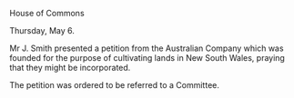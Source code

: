   House of Commons  Thursday, May 6.  Mr J. Smith presented a petition from the Australian Company which was founded for the purpose of cultivating lands in New South Wales, praying that they might be incorporated.  The petition was ordered to be referred to a Committee.